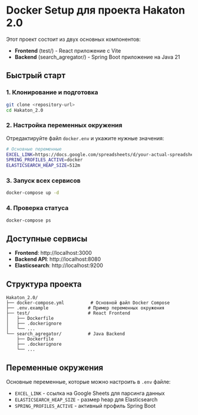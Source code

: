 # Docker Setup для проекта Hakaton 2.0

Этот проект состоит из двух основных компонентов:
- **Frontend** (test/) - React приложение с Vite
- **Backend** (search_agregator/) - Spring Boot приложение на Java 21

## Быстрый старт

### 1. Клонирование и подготовка
```bash
git clone <repository-url>
cd Hakaton_2.0
```

### 2. Настройка переменных окружения
Отредактируйте файл `docker.env` и укажите нужные значения:
```bash
# Основные переменные
EXCEL_LINK=https://docs.google.com/spreadsheets/d/your-actual-spreadsheet-id/edit
SPRING_PROFILES_ACTIVE=docker
ELASTICSEARCH_HEAP_SIZE=512m
```

### 3. Запуск всех сервисов
```bash
docker-compose up -d
```

### 4. Проверка статуса
```bash
docker-compose ps
```

## Доступные сервисы

- **Frontend**: http://localhost:3000
- **Backend API**: http://localhost:8080
- **Elasticsearch**: http://localhost:9200

## Структура проекта

```
Hakaton_2.0/
├── docker-compose.yml          # Основной файл Docker Compose
├── .env.example               # Пример переменных окружения
├── test/                      # React Frontend
│   ├── Dockerfile
│   ├── .dockerignore
│   └── ...
└── search_agregator/          # Java Backend
    ├── Dockerfile
    ├── .dockerignore
    └── ...
```

## Переменные окружения

Основные переменные, которые можно настроить в `.env` файле:

- `EXCEL_LINK` - ссылка на Google Sheets для парсинга данных
- `ELASTICSEARCH_HEAP_SIZE` - размер heap для Elasticsearch
- `SPRING_PROFILES_ACTIVE` - активный профиль Spring Boot
